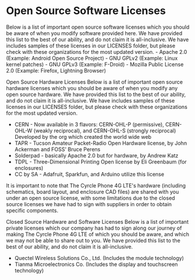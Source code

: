 <head>
  <title>LICENSES</title>
</head>

<h1>Open Source Software Licenses</h1>
Below is a list of important open source software licenses which you should be aware of when you modify software provided here. 
We have provided this list to the best of our ability, and do not claim it is all-inclusive. 
We have includes samples of these licenses in our LICENSES folder, but please check with these organizations for the most updated version.
- Apache 2.0 (Example: Android Open Source Project)
- GNU GPLv2 (Example: Linux kernel patches)
- GNU GPLv3 (Example: F-Droid)
- Mozilla Public License 2.0 (Example: Firefox, Lightning Browser)

Open Source Hardware Licenses
Below is a list of important open source hardware licenses which you should be aware of when you modify any open source hardware.
We have provided this list to the best of our ability, and do not claim it is all-inclusive. 
We have includes samples of these licenses in our LICENSES folder, but please check with these organizations for the most updated version.
- CERN - Now available in 3 flavors: CERN-OHL-P (permissive), CERN-OHL-W (weakly reciprocal), and CERN-OHL-S (strongly reciprocal)
         Developed by the org which created the world wide web
- TAPR - Tucson Amateur Packet-Radio Open Hardware license, by John Ackerman and FOSS' Bruce Perens
- Solderpad - basically Apache 2.0 but for hardware, by Andrew Katz
- TDPL  - Three-Dimensional Printing Open license by Eli Greenbaum (for enclosures)
- CC by SA - Adafruit, Sparkfun, and Arduino utilize this license

It is important to note that The Cyrcle Phone 4G LTE's hardware (including schematics, board layout, and enclosure CAD files) are shared with you under an open source license, with some limitations due to the closed source licenses we have had to sign with suppliers in order to obtain specific components. 

Closed Source Hardware and Software Licenses
Below is a list of important private licenses which our company has had to sign along our journey of making The Cyrcle Phone 4G LTE of which you should be aware, and which we may not be able to share out to you.
We have provided this list to the best of our ability, and do not claim it is all-inclusive. 
- Quectel Wireless Solutions Co., Ltd. (Includes the module technology)
- Tianma Microelectronics Co. (Includes the display and touchscreen technology)
